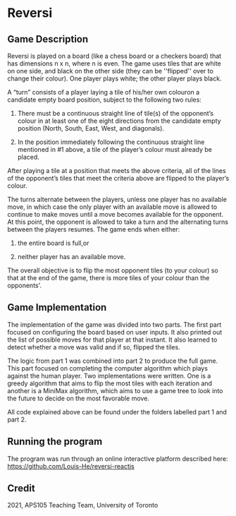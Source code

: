 # Reversi

## Game Description 

Reversi is played on a board (like a chess board or a checkers board) that has dimensions n x n, where n is even. The game uses tiles that are white on one side, and black on the other side (they can be ''flipped'' over to change their colour). One player plays white; the other player plays black. 

A “turn” consists of a player laying a tile of his/her own colouron a candidate empty board position, subject to the following two rules:

1. There must be a continuous straight line of tile(s) of the opponent’s colour in at least one of the eight directions from the candidate empty position (North, South, East, West, and diagonals).

2. In the position immediately following the continuous straight line mentioned in #1 above, a tile of the player’s colour must already be placed.

After playing a tile at a position that meets the above criteria, all of the lines of the opponent’s tiles that meet the criteria above are flipped to the player’s colour.

The turns alternate between the players, unless one player has no available move, in which case  the  only  player  with  an  available  move  is  allowed  to  continue  to  make  moves  until  a move  becomes  available  for  the  opponent.  At  this  point,  the  opponent  is  allowed  to  take  a turn and the alternating turns between the players resumes. The game ends when either:

1. the entire board is full,or

2. neither player has an available move.

The overall objective is to flip the most opponent tiles (to your colour) so that at the end of the game, there is more tiles of your colour than the opponents'.

## Game Implementation

The implementation of the game was divided into two parts. The first part focused on configuring the board based on user inputs. It also printed out the list of possible moves for that player at that instant. It also learned to detect whether a move was valid and if so, flipped the tiles. 

The logic from part 1 was combined into part 2 to produce the full game. This part focused on completing the computer algorithm which plays against the human player. Two implementations were written. One is a greedy algorithm that aims to flip the most tiles with each iteration and another is a MiniMax algorithm, which aims to use a game tree to look into the future to decide on the most favorable move.

All code explained above can be found under the folders labelled part 1 and part 2. 

## Running the program

The program was run through an online interactive platform described here: https://github.com/Louis-He/reversi-reactjs

## Credit 

2021, APS105 Teaching Team, University of Toronto

